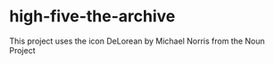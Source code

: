 # high-five-the-archive


This project uses the icon DeLorean by Michael Norris from the Noun Project